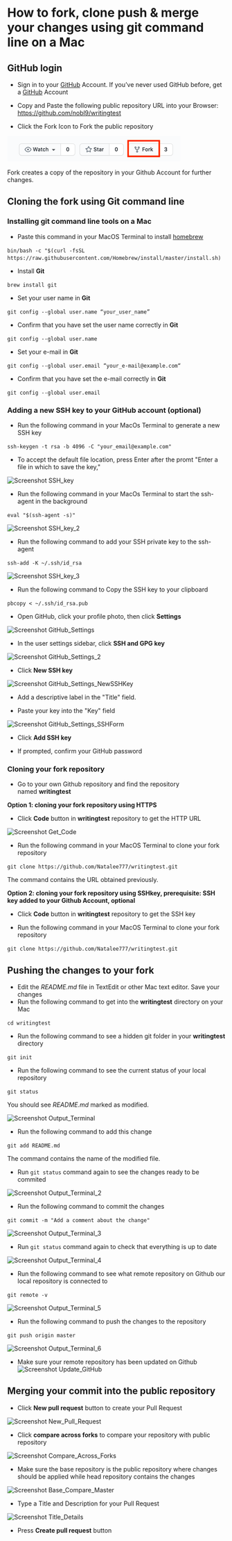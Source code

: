 # How to fork, clone push & merge your changes using git command line on a Mac
## GitHub login
* Sign in to your [GitHub](https://github.com/login) Account. If you’ve never used GitHub before, get a [GitHub](https://github.com) Account
* Copy and Paste the following public repository URL into your Browser: 
https://github.com/nobl9/writingtest

* Click the Fork Icon to Fork the public repository

![Screenshot Fork_Icon](https://github.com/Natalee777/Documentation-Test-Task-nobl9/blob/main/ForkIcon.png)

Fork creates a copy of the repository in your Github Account for further changes.

## Cloning the fork using Git command line
### Installing git command line tools on a Mac

* Paste this command in your MacOS Terminal to install [homebrew](https://brew.sh)

```bin/bash -c "$(curl -fsSL https://raw.githubusercontent.com/Homebrew/install/master/install.sh)```
* Install **Git**

```brew install git```
* Set your user name in **Git**

```git config --global user.name “your_user_name”```
* Confirm that you have set the user name correctly in **Git**

```git config --global user.name```
* Set your e-mail in **Git**

```git config --global user.email “your_e-mail@example.com“```
* Confirm that you have set the e-mail correctly in **Git**

```git config --global user.email```

### Adding a new SSH key to your GitHub account (optional)

* Run the following command in your MacOs Terminal to generate a new SSH key

```ssh-keygen -t rsa -b 4096 -C "your_email@example.com"```

* To accept the default file location, press Enter after the promt "Enter a file in which to save the key,"

![Screenshot SSH_key](https://github.com/Natalee777/Documentation-Test-Task-nobl9/blob/main/SSH%20key%20Output.png)

* Run the following command in your MacOs Terminal to start the ssh-agent in the background

```eval "$(ssh-agent -s)"```

![Screenshot SSH_key_2](https://github.com/Natalee777/Documentation-Test-Task-nobl9/blob/main/SSH%20Key%202.png)

* Run the following command to add your SSH private key to the ssh-agent 

```ssh-add -K ~/.ssh/id_rsa```

![Screenshot SSH_key_3](https://github.com/Natalee777/Documentation-Test-Task-nobl9/blob/main/SSH%20Key%203.png)

* Run the following command to Copy the SSH key to your clipboard

```pbcopy < ~/.ssh/id_rsa.pub```

* Open GitHub, click your profile photo, then click **Settings**

![Screenshot GitHub_Settings](https://github.com/Natalee777/Documentation-Test-Task-nobl9/blob/main/GitHub%20Settings.png)

* In the user settings sidebar, click **SSH and GPG key**

![Screenshot GitHub_Settings_2](https://github.com/Natalee777/Documentation-Test-Task-nobl9/blob/main/GitHub%20Settings%202.png)

* Click **New SSH key**

![Screenshot GitHub_Settings_NewSSHKey](https://github.com/Natalee777/Documentation-Test-Task-nobl9/blob/main/GitHub%20Settings%20NewSSHKey.png)

* Add a descriptive label in the "Title" field. 

* Paste your key into the "Key" field

![Screenshot GitHub_Settings_SSHForm](https://github.com/Natalee777/Documentation-Test-Task-nobl9/blob/main/GitHubSettings%20SSH%20Form.png)

* Click **Add SSH key**

* If prompted, confirm your GitHub password


### Cloning your fork repository

* Go to your own Github repository and find the repository named **writingtest**

**Option 1: cloning your fork repository  using HTTPS**

* Click **Code** button in **writingtest** repository to get the HTTP URL

![Screenshot Get_Code](https://github.com/Natalee777/Documentation-Test-Task-nobl9/blob/main/GetCode.png)

*  Run the following command in your MacOS Terminal to clone your fork repository

```git clone https://github.com/Natalee777/writingtest.git```

The command contains the URL obtained previously.

**Option 2: cloning your fork repository using SSHkey, prerequisite: SSH key added to your Github Account, optional**

* Click **Code** button in **writingtest** repository to get the SSH key

*  Run the following command in your MacOS Terminal to clone your fork repository

```git clone https://github.com/Natalee777/writingtest.git```

## Pushing the changes to your fork

* Edit the *README.md* file in TextEdit or other Mac text editor. Save your changes
* Run the following command to get into the **writingtest** directory on your Mac

```cd writingtest```

* Run the following command to see a hidden git folder in your **writingtest** directory

```git init```

* Run the following command to see the current status of your local repository

```git status```

You should see *README.md* marked as modified.

![Screenshot Output_Terminal](https://github.com/Natalee777/Documentation-Test-Task-nobl9/blob/main/Output%20Terminal.png)

* Run the following command to add this change

```git add README.md```

The command contains the name of the modified file.

* Run ```git status``` command again to see the changes ready to be commited

![Screenshot Output_Terminal_2](https://github.com/Natalee777/Documentation-Test-Task-nobl9/blob/main/Output%20Teminal%202.png)

* Run the following command to commit the changes

```git commit -m "Add a comment about the change"```

![Screenshot Output_Terminal_3](https://github.com/Natalee777/Documentation-Test-Task-nobl9/blob/main/Output%20Teminal%203.png)

* Run ```git status``` command again to check that everything is up to date

![Screenshot Output_Terminal_4](https://github.com/Natalee777/Documentation-Test-Task-nobl9/blob/main/Output%20Terminal%204.png)

* Run the following command to see what remote repository on Github our local repository is connected to

```git remote -v```

![Screenshot Output_Terminal_5](https://github.com/Natalee777/Documentation-Test-Task-nobl9/blob/main/Output%20Terminal%205.png)

* Run the following command to push the changes to the repository

```git push origin master```

![Screenshot Output_Terminal_6](https://github.com/Natalee777/Documentation-Test-Task-nobl9/blob/main/Output%20Terminal%206.png)

* Make sure your remote repository has been updated on Github
![Screenshot Update_GitHub](https://github.com/Natalee777/Documentation-Test-Task-nobl9/blob/main/UpdateGitHub.png)

## Merging your commit into the public repository

* Click **New pull request** button to create your Pull Request

![Screenshot New_Pull_Request](https://github.com/Natalee777/Documentation-Test-Task-nobl9/blob/main/New%20Pull%20Request.png)

* Click **compare across forks** to compare your repository with public repository

![Screenshot Compare_Across_Forks](https://github.com/Natalee777/Documentation-Test-Task-nobl9/blob/main/Compare%20Across%20Forks.png)

* Make sure the base repository is the public repository where changes should be applied while head repository contains the changes  

![Screenshot Base_Compare_Master](https://github.com/Natalee777/Documentation-Test-Task-nobl9/blob/main/BaseCompareMaster.png)

* Type a Title and Description for your Pull Request

![Screenshot Title_Details](https://github.com/Natalee777/Documentation-Test-Task-nobl9/blob/main/TitleDetails.png)

* Press **Create pull request** button
